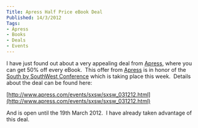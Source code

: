```yaml
---
Title: Apress Half Price eBook Deal
Published: 14/3/2012
Tags:
- Apress
- Books
- Deals
- Events
---
```


I have just found out about a very appealing deal from [Apress](https://www.apress.com/), where you can get 50% off every eBook.  This offer from [Apress](https://www.apress.com/) is in honor of the [South by SouthWest Conference](http://sxsw.com/) which is taking place this week.  Details about the deal can be found here:

[http://www.apress.com/events/sxsw/sxsw_031212.html](http://www.apress.com/events/sxsw/sxsw_031212.html)

And is open until the 19th March 2012.  I have already taken advantage of this deal.

